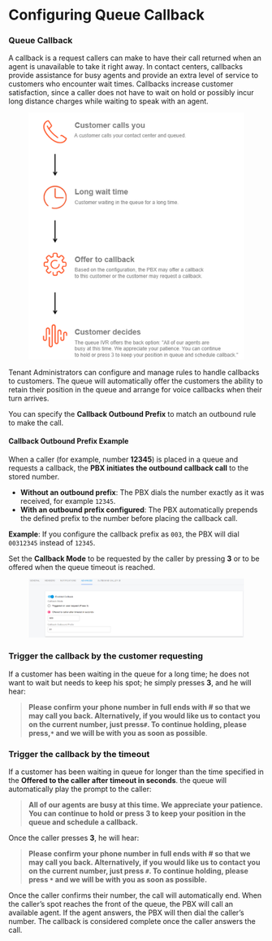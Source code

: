 # Configuring Queue Callback

### Queue Callback

A callback is a request callers can make to have their call returned when an agent is unavailable to take it right away. In contact centers, callbacks provide assistance for busy agents and provide an extra level of service to customers who encounter wait times. Callbacks increase customer satisfaction, since a caller does not have to wait on hold or possibly incur long distance charges while waiting to speak with an agent.

<figure><img src="../../../.gitbook/assets/queue_back_1.png" alt=""><figcaption></figcaption></figure>

Tenant Administrators can configure and manage rules to handle callbacks to customers. The queue will automatically offer the customers the ability to retain their position in the queue and arrange for voice callbacks when their turn arrives.

You can specify the **Callback Outbound Prefix** to match an outbound rule to make the call.

#### Callback Outbound Prefix Example

When a caller (for example, number **12345**) is placed in a queue and requests a callback, the **PBX initiates the outbound callback call** to the stored number.

* **Without an outbound prefix**: The PBX dials the number exactly as it was received, for example `12345`.
* **With an outbound prefix configured**: The PBX automatically prepends the defined prefix to the number before placing the callback call.

**Example**: If you configure the callback prefix as `003`, the PBX will dial `00312345` instead of `12345`.

&#x20;Set the **Callback Mode** to be requested by the caller by pressing **3** or to be offered when the queue timeout is reached.

<figure><img src="../../../.gitbook/assets/queue_callback.png" alt=""><figcaption></figcaption></figure>

### Trigger the callback by the customer requesting

If a customer has been waiting in the queue for a long time; he does not want to wait but needs to keep his spot; he simply presses **3**, and he will hear:

> **Please confirm your phone number in full ends with # so that we may call you back. Alternatively, if you would like us to contact you on the current number, just press`#`. To continue holding, please press,`*` and we will be with you as soon as possible**.

### Trigger the callback by the timeout

If a customer has been waiting in queue for longer than the time specified in the **Offered to the caller after timeout in seconds**. the queue will automatically play the prompt to the caller:

> **All of our agents are busy at this time. We appreciate your patience. You can continue to hold or press 3 to keep your position in the queue and schedule a callback.**

Once the caller presses **3**, he will hear:

> **Please confirm your phone number in full ends with # so that we may call you back. Alternatively, if you would like us to contact you on the current number, just press `#`. To continue holding, please press `*` and we will be with you as soon as possible.**

Once the caller confirms their number, the call will automatically end. When the caller’s spot reaches the front of the queue, the PBX will call an available agent. If the agent answers, the PBX will then dial the caller’s number. The callback is considered complete once the caller answers the call.



